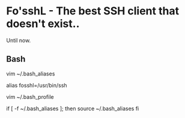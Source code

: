 # Fo'sshL - The best SSH client that doesn't exist.. 

Until now. 

## Bash 
vim ~/.bash_aliases

alias fosshl=/usr/bin/ssh 

vim ~/.bash_profile 

if [ -f ~/.bash_aliases ]; then
   source ~/.bash_aliases
fi
